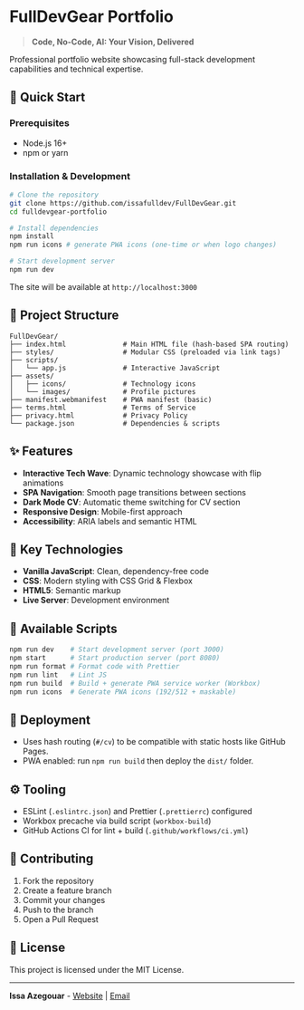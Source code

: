 # FullDevGear Portfolio

> **Code, No-Code, AI: Your Vision, Delivered**

Professional portfolio website showcasing full-stack development capabilities and technical expertise.

## 🚀 Quick Start

### Prerequisites
- Node.js 16+
- npm or yarn

### Installation & Development

```bash
# Clone the repository
git clone https://github.com/issafulldev/FullDevGear.git
cd fulldevgear-portfolio

# Install dependencies
npm install
npm run icons # generate PWA icons (one-time or when logo changes)

# Start development server
npm run dev
```

The site will be available at `http://localhost:3000`

## 📁 Project Structure

```
FullDevGear/
├── index.html              # Main HTML file (hash-based SPA routing)
├── styles/                 # Modular CSS (preloaded via link tags)
├── scripts/
│   └── app.js              # Interactive JavaScript
├── assets/
│   ├── icons/              # Technology icons
│   └── images/             # Profile pictures
├── manifest.webmanifest    # PWA manifest (basic)
├── terms.html              # Terms of Service
├── privacy.html            # Privacy Policy
└── package.json            # Dependencies & scripts
```

## ✨ Features

- **Interactive Tech Wave**: Dynamic technology showcase with flip animations
- **SPA Navigation**: Smooth page transitions between sections
- **Dark Mode CV**: Automatic theme switching for CV section
- **Responsive Design**: Mobile-first approach
- **Accessibility**: ARIA labels and semantic HTML

## 🎯 Key Technologies

- **Vanilla JavaScript**: Clean, dependency-free code
- **CSS**: Modern styling with CSS Grid & Flexbox
- **HTML5**: Semantic markup
- **Live Server**: Development environment

## 📝 Available Scripts

```bash
npm run dev    # Start development server (port 3000)
npm start      # Start production server (port 8080)
npm run format # Format code with Prettier
npm run lint   # Lint JS
npm run build  # Build + generate PWA service worker (Workbox)
npm run icons  # Generate PWA icons (192/512 + maskable)
```

## 🔗 Deployment

- Uses hash routing (`#/cv`) to be compatible with static hosts like GitHub Pages.
- PWA enabled: run `npm run build` then deploy the `dist/` folder.

## ⚙️ Tooling

- ESLint (`.eslintrc.json`) and Prettier (`.prettierrc`) configured
- Workbox precache via build script (`workbox-build`)
- GitHub Actions CI for lint + build (`.github/workflows/ci.yml`)

## 🤝 Contributing

1. Fork the repository
2. Create a feature branch
3. Commit your changes
4. Push to the branch
5. Open a Pull Request

## 📄 License

This project is licensed under the MIT License.

---

**Issa Azegouar** - [Website](https://fulldevgear.com) | [Email](mailto:contact@fulldevgear.com) 